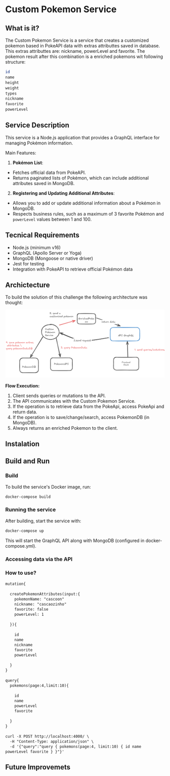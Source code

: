 
# Custom Pokemon Service

## What is it?

The Custom Pokemon Service is a service that creates a customized pokemon based in PokeAPI data with extras attributtes saved in database. This extras attributtes are: nickname, powerLevel and favorite. The pokemon result after this combination is a enriched pokemons wit following structure:

```bash
id
name
height
weight
types
nickname
favorite
powerLevel
```
## Service Description

This service is a Node.js application that provides a GraphQL interface for managing Pokémon information.

Main Features:
1. **Pokémon List**:
- Fetches official data from PokeAPI.
- Returns paginated lists of Pokémon, which can include additional attributes saved in MongoDB.

2. **Registering and Updating Additional Attributes**:
- Allows you to add or update additional information about a Pokémon in MongoDB.
- Respects business rules, such as a maximum of 3 favorite Pokémon and `powerLevel` values ​​between 1 and 100.


## Tecnical Requirements

- Node.js (minimum v16)
- GraphQL (Apollo Server or Yoga)
- MongoDB (Mongoose or native driver)
- Jest for testing
- Integration with PokeAPI to retrieve official Pokémon data


## Archictecture

To build the solution of this challenge the following architecture was thought:

![Architecture Diagrama](imgs/arch.png)

**Flow Execution:**
1. Client sends queries or mutations to the API.
2. The API communicates with the Custom Pokemon Service.
3. If the operation is to retrieve data from the PokeApi, access PokeApi and return data.
4. If the operation is to save/change/search, access PokemonDB (in MongoDB).
5. Always returns an enriched Pokemon to the client.

## Instalation

## Build and Run 

### Build

To build the service's Docker image, run:
```bash
docker-compose build
```

### Running the service

After building, start the service with:

```bash
docker-compose up
```
This will start the GraphQL API along with MongoDB (configured in docker-compose.yml).


### Accessing data via the API

### How to use?
```grapgql
mutation{
  
  createPokemonAttributes(input:{
    pokemonName: "cascoon"
    nickname: "cascaozinho"
    favorite: false
    powerLevel: 1

  }){
    
    id
    name
    nickname
    favorite
    powerLevel
   
  }
}

query{
  pokemons(page:4,limit:10){

    id
    name
    powerLevel
    favorite

  }
}

curl -X POST http://localhost:4000/ \
  -H "Content-Type: application/json" \
  -d '{"query":"query { pokemons(page:4, limit:10) { id name powerLevel favorite } }"}'
```
## Future Improvemets






